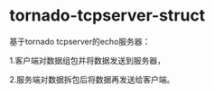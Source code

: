 # tornado-tcpserver-struct
基于tornado tcpserver的echo服务器：
  
  1.客户端对数据组包并将数据发送到服务器，
  
  2.服务端对数据拆包后将数据再发送给客户端。
